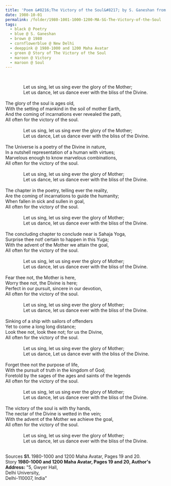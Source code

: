 ```yaml
---
title: 'Poem &#8216;The Victory of the Soul&#8217; by S. Ganeshan from 1980-1000 and 1200 Maha Avatar, Pages 19 and 20'
date: 1980-10-01
permalink: /folder/1980-1001-1000-1200-MA-SG-The-Victory-of-the-Soul
tags:
  - black @ Poetry
  - blue @ S. Ganeshan
  - brown @ 1980
  - cornflowerblue @ New Delhi
  - deeppink @ 1980-1000 and 1200 Maha Avatar
  - green @ Story of The Victory of the Soul
  - maroon @ Victory
  - maroon @ Soul
---
```


<br>

<p>
&emsp;&emsp;&emsp;&emsp;Let us sing, let us sing ever the glory of the Mother;<br>
&emsp;&emsp;&emsp;&emsp;Let us dance, let us dance ever with the bliss of the Divine.<br>
<br>
The glory of the soul is ages old,<br>
With the setting of mankind in the soil of mother Earth,<br>
And the coming of incarnations ever revealed the path,<br>
All often for the victory of the soul.<br>
<br>
&emsp;&emsp;&emsp;&emsp;Let us sing, let us sing ever the glory of the Mother;<br>
&emsp;&emsp;&emsp;&emsp;Let us dance, Let us dance ever with the bliss of the Divine.<br>
<br>
The Universe is a poetry of the Divine in nature,<br>
In a nutshell representation of a human with virtues;<br>
Marvelous enough to know marvelous combinations,<br>
All often for the victory of the soul.<br>
<br>
&emsp;&emsp;&emsp;&emsp;Let us sing, let us sing ever the glory of Mother;<br>
&emsp;&emsp;&emsp;&emsp;Let us dance, let us dance ever with the bliss of the Divine.<br>
<br>
The chapter in the poetry, telling ever the reality,<br>
Are the coming of incarnations to guide the humanity;<br>
When fallen in sick and sullen in goal,<br>
All often for the victory of the soul.<br>
<br>
&emsp;&emsp;&emsp;&emsp;Let us sing, let us sing ever the glory of Mother;<br>
&emsp;&emsp;&emsp;&emsp;Let us dance, let us dance ever with the bliss of the Divine.<br>
<br>
The concluding chapter to conclude near is Sahaja Yoga,<br>
Surprise thee not! certain to happen in this Yuga;<br>
With the advent of the Mother we attain the goal,<br>
All often for the victory of the soul.<br>
<br>
&emsp;&emsp;&emsp;&emsp;Let us sing, let us sing ever the glory of Mother;<br>
&emsp;&emsp;&emsp;&emsp;Let us dance, let us dance ever with the bliss of the Divine.<br>
<br>
Fear thee not, the Mother is here,<br>
Worry thee not, the Divine is here;<br>
Perfect in our pursuit, sincere in our devotion,<br>
All often for the victory of the soul.<br>
<br>
&emsp;&emsp;&emsp;&emsp;Let us sing, let us sing ever the glory of Mother;<br>
&emsp;&emsp;&emsp;&emsp;Let us dance, let us dance ever with the bliss of the Divine.<br>
<br>
Sinking of a ship with sailors of offenders<br>
Yet to come a long long distance;<br>
Look thee not, look thee not; for us the Divine,<br>
All often for the victory of the soul.<br>
<br>
&emsp;&emsp;&emsp;&emsp;Let us sing, let us sing ever the glory of Mother;<br>
&emsp;&emsp;&emsp;&emsp;Let us dance, Let us dance ever with the bliss of the Divine.<br>
<br>
Forget thee not the purpose of life,<br>
With the pursuit of truth in the kingdom of God;<br>
Foretold by the sages of the ages and saints of the legends<br>
All often for the victory of the soul.<br>
<br>
&emsp;&emsp;&emsp;&emsp;Let us sing, let us sing ever the glory of Mother;<br>
&emsp;&emsp;&emsp;&emsp;Let us dance, let us dance ever with the bliss of the Divine.<br>
<br>
The victory of the soul is with thy hands,<br>
The nectar of the Divine is wetted in the vein;<br>
With the advent of the Mother we achieve the goal,<br>
All often for the victory of the soul.<br>
<br>
&emsp;&emsp;&emsp;&emsp;Let us sing, let us sing ever the glory of Mother;<br>
&emsp;&emsp;&emsp;&emsp;Let us dance, let us dance ever with the bliss of the Divine.<br>
</p>

<br>

<wave-list>
<list-title color="DarkSeaGreen" width="40">Sources</list-title>
  <list-item color="BlanchedAlmond"  width="280"><b>S1. </b> 1980-1000 and 1200 Maha Avatar, Pages 19 and 20.</list-item>
</wave-list>

<br>

<wave-list>
<list-title color="DarkSeaGreen" width="25">Story</list-title>
  <list-item color="BlanchedAlmond"  width="280"><b>1980-1000 and 1200 Maha Avatar, Pages 19 and 20, Author's Address:</b> "5, Gwyer Hall,<br>
Delhi University,<br>
Delhi-110007, India"</list-item>
</wave-list>